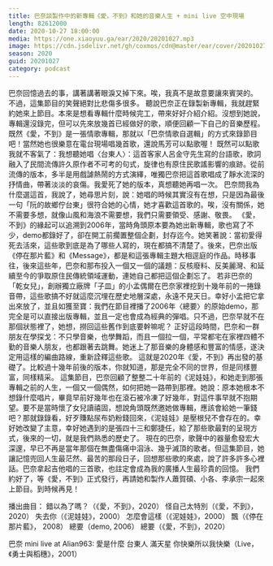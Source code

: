 ```yaml
---
title: 巴奈談製作中的新專輯《愛，不到》和她的音樂人生 + mini live 空中現場
length: 82612000
date: 2020-10-27 18:00:00
media: https://one.xiaoyuu.ga/ear/2020/20201027.mp3
image: https://cdn.jsdelivr.net/gh/coxmos/cdn@master/ear/cover/20201027.jpeg
season: 2020
guid: 20201027
category: podcast
---
```


巴奈回憶過去的事，講著講著眼淚又掉下來。唉，我真不是故意要讓來賓哭的。
不過，這集節目的笑聲絕對比悲傷多很多。
聽說巴奈正在錄製新專輯，我就趕緊約她來上節目。本來是想看專輯什麼時候完工，帶來好好介紹介紹。沒想到她說，專輯還沒錄完，但可以先來放幾首已經做好的歌，順便回顧一下自己的音樂歷程。既然《愛，不到》是一張情歌專輯，那就以「巴奈情歌自選輯」的方式來錄節目吧！當然她也很樂意在電台現場唱幾首歌，還說馬芳可以點歌喔！
既然可以點歌我就不客氣了：我想聽她唱〈台東人〉：這首客家人呂金守先生寫的台語歌，歌詞融入了民間流傳許久原作者不可考的句式，旋律也有原住民歌謠影響的痕跡。從前流傳的版本，多半是用戲謔熱鬧的方式演繹，唯獨巴奈把這首歌唱成了靜水流深的抒情曲，帶著淡淡的哀傷。我愛死了她的版本，真想聽她再唱一次。
巴奈問我為什麼選這首，我說了，她尋思片刻，說：她唱的時候其實沒有在想，只是因為最後一句「阮的故鄉佇台東」很符合她的心情，她才喜歡這首歌的。唉，沒有關係，她不需要多想，就像山風和海浪不需要想，我們只需要領受、感謝、敬畏。
《愛，不到》的緣起可以追溯到2006年，當時角頭原本要為她出新專輯，歌也寫了不少，demo都錄好了，卻在開工前擱置整個企劃，封存迄今。她笑著說：當初愛得死去活來，這些歌到底是為了哪些人寫的，現在都搞不清楚了。後來，巴奈出版《停在那片藍》和《Message》，都是和這張專輯主題大相逕庭的作品。時移事往，後來這些年，巴奈和那布投入一個又一個的議題：反核廢料、反美麗灣、和延續至今的爭取原住民傳統領域運動，連她自己都把這個企劃忘了。
若非巴奈的「乾女兒」，創辦獨立廠牌「子皿」的小孟偶爾在巴奈家裡挖到十幾年前的一捲錄音帶，這些歌搞不好就這麼沉埋在歷史地層深處，永遠不見天日。幸好小孟把它拿出來放了，並且如獲至寶：我們在節目裡播了2006年〈總要〉的原始demo，那完全是可以直接出版專輯，並且一定也會成為經典的彈唱。只不過，巴奈早就不在那個狀態裡了，她想，撈回這些舊作到底要幹嘛呢？
正好這段時間，巴奈和一群朋友在學探戈：不只學音樂，也學舞蹈，而且一個拉一個，平常都宅在家裡四體不勤的音樂人朋友，也都跟著去跳舞。她迷上了那音樂的身體感和豐富的情感，遂決定用這樣的編曲路線，重新詮釋這些歌。
這就是2020年《愛，不到》再出發的基礎了。比較過十幾年前後的版本，你就知道，那是完全不同的世界，但是同樣豐富，同樣精采。
這集節目，巴奈回顧了整整二十年前的《泥娃娃》，和她走到那張專輯之前的人生，一個又一個偶然，如何把她一路帶到那裡。她說：原本她根本不想錄什麼唱片，畢竟早前好幾年也在滾石被冷凍了好幾年，對這件事早就不抱期望。要不是當時懷了女兒讀禧固，想說角頭既然邀她做專輯，應該會給她一筆錢吧？那就錄錄看，好歹賺點尿布奶粉錢回來，《泥娃娃》是壓根兒不會存在的。幸好她改變了主意，幸好她遇到的是張四十三和鄭捷任，給了那些歌最對的呈現方式，後來的一切，就是我們熟悉的歷史了。
現在的巴奈，歌聲中的器量愈發宏大深邃，早已不再是當年那個在無盡傷痛中泅泳、幾乎滅頂的歌者。但這集節目，她讓記憶兜回人生最茫然、最苦的那段日子，回想那些歌的來處，說了許多許多心裡話。巴奈拿起吉他唱的三首歌，也註定會成為我的廣播人生最珍貴的回憶。
我們約好了，等《愛，不到》正式發行，再請她和製作人蕭賀碩、小各、李承宗一起來上節目。到時候再見！

播出曲目：
錯以為了嗎？（《愛，不到》，2020）
怪自己太特別（《愛，不到》，2020）
失去你（《泥娃娃》，2000）
怎麼會這樣（《泥娃娃》，2000）
飄（《停在那片藍》， 2008）
總要（demo, 2006）
總要（《愛，不到》，2020）

巴奈 mini live at Alian963:
愛是什麼
台東人
滿天星
你快樂所以我快樂（Live，《勇士與稻穗》，2001）
